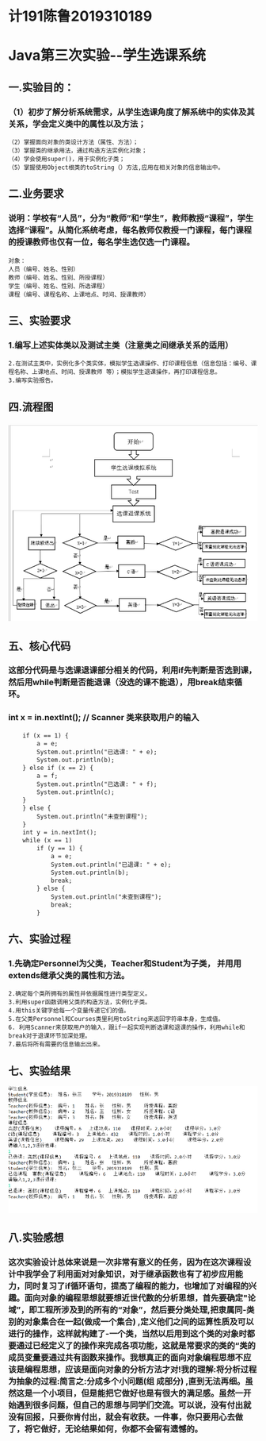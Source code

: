 # 计191陈鲁2019310189
# Java第三次实验--学生选课系统

## 一.实验目的：
### （1）初步了解分析系统需求，从学生选课角度了解系统中的实体及其关系，学会定义类中的属性以及方法；
    （2）掌握面向对象的类设计方法（属性、方法）；
    （3）掌握类的继承用法，通过构造方法实例化对象；
    （4）学会使用super()，用于实例化子类；
    （5）掌握使用Object根类的toString（）方法,应用在相关对象的信息输出中。

## 二.业务要求
### 说明：学校有“人员”，分为“教师”和“学生”，教师教授“课程”，学生选择“课程”。从简化系统考虑，每名教师仅教授一门课程，每门课程的授课教师也仅有一位，每名学生选仅选一门课程。
    对象：
    人员（编号、姓名、性别）
    教师（编号、姓名、性别、所授课程）
    学生（编号、姓名、性别、所选课程）
    课程（编号、课程名称、上课地点、时间、授课教师）

## 三、实验要求
### 1.编写上述实体类以及测试主类（注意类之间继承关系的适用）
    2.在测试主类中，实例化多个类实体，模拟学生选课操作、打印课程信息（信息包括：编号、课程名称、上课地点、时间、授课教师 等）；模拟学生退课操作，再打印课程信息。
    3.编写实验报告。 

## 四.流程图
### ![a](https://github.com/Chenlu-191/CL-Third/blob/main/1603542544(1).png)

## 五、核心代码
### 这部分代码是与选课退课部分相关的代码，利用if先判断是否选到课，然后用while判断是否能退课（没选的课不能退），用break结束循环。

### int x = in.nextInt();    // Scanner 类来获取用户的输入
        if (x == 1) {
            a = e;
            System.out.println("已选课: " + e);
            System.out.println(b);
        } else if (x == 2) {
            a = f;
            System.out.println("已选课: " + f);
            System.out.println(c);
        }
        } else {
            System.out.println("未查到课程");
        }
        int y = in.nextInt();
        while (x == 1)
            if (y == 1) {
                a = e;
                System.out.println("已退课: " + e);
                System.out.println(b);
                break;
            } else {
                System.out.println("未查到课程");
                break;
            }

## 六、实验过程
### 1.先确定Personnel为父类，Teacher和Student为子类， 并用用extends继承父类的属性和方法。
    2.确定每个类所拥有的属性并依据属性进行类型定义。
    3.利用super函数调用父类的构造方法，实例化子类。
    4.用this关键字给每一个变量传递它们的值。
    5.在父类Personnel和Courses类里利用toString来返回字符串本身，生成值。
    6. 利用Scanner来获取用户的输入，跟if一起实现判断选课和退课的操作，利用while和break对于退课环节加深处理。
    7.最后将所有需要的信息输出出来。

## 七、实验结果
![a](https://github.com/Chenlu-191/CL-Third/blob/main/65f82d17680050697fb1b84c9641749.png)
## 八.实验感想
### 这次实验设计总体来说是一次非常有意义的任务，因为在这次课程设计中我学会了利用面对对象知识，对于继承函数也有了初步应用能力，同时复习了if循环语句，提高了编程的能力，也增加了对编程的兴趣。面向对象的编程思想就要想近世代数的分析思想，首先要确定"论域”，即工程所涉及到的所有的“对象”，然后要分类处理,把隶属同-类别的对象集合在一起(做成一个集合) ,定义他们之间的运算性质及可以进行的操作，这样就构建了-一个类，当然以后用到这个类的对象时都要通过已经定义了的操作来完成各项功能，这就是常要求的类的“类的成员变量要通过共有函数来操作。我想真正的面向对象编程思想不应该是编程思想，应该是面向对象的分析方法才对!我的理解:将分析过程为抽象的过程:简言之:分成多个小问题(组 成部分) ,直到无法再细。虽然这是一个小项目，但是能把它做好也是有很大的满足感。虽然一开始遇到很多问题，但自己的思想与同学们交流。可以说，没有付出就没有回报，只要你肯付出，就会有收获。一件事，你只要用心去做了，将它做好，无论结果如何，你都不会留有遗憾的。
